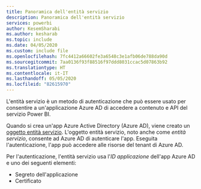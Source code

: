 ```yaml
---
title: Panoramica dell'entità servizio
description: Panoramica dell'entità servizio
services: powerbi
author: KesemSharabi
ms.author: kesharab
ms.topic: include
ms.date: 04/05/2020
ms.custom: include file
ms.openlocfilehash: 7fc4412a66602fe3a6548c3e1afb06de788da90d
ms.sourcegitcommit: 7aa0136f93f88516f97ddd8031ccac5d07863b92
ms.translationtype: HT
ms.contentlocale: it-IT
ms.lasthandoff: 05/05/2020
ms.locfileid: "82615970"
---
```

L'entità servizio è un metodo di autenticazione che può essere usato per consentire a un'applicazione Azure AD di accedere a contenuto e API del servizio Power BI.

Quando si crea un'app Azure Active Directory (Azure AD), viene creato un [oggetto entità servizio](https://docs.microsoft.com/azure/active-directory/develop/app-objects-and-service-principals#service-principal-object). L'oggetto entità servizio, noto anche come *entità servizio*, consente ad Azure AD di autenticare l'app. Eseguita l'autenticazione, l'app può accedere alle risorse del tenant di Azure AD.

Per l'autenticazione, l'entità servizio usa l'*ID applicazione* dell'app Azure AD e uno dei seguenti elementi:
* Segreto dell'applicazione
* Certificato